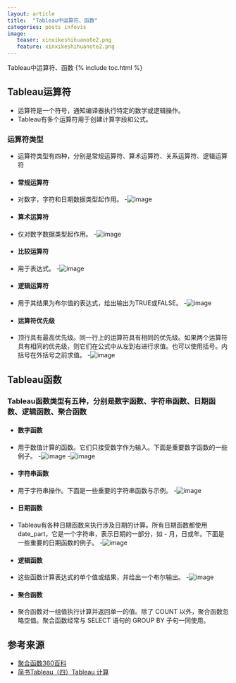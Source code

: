```yaml
---
layout: article
title:  "Tableau中运算符、函数"
categories: posts infovis
image:
   teaser: xinxikeshihuanote2.png
   feature: xinxikeshihuanote2.png
---
```

Tableau中运算符、函数
{% include toc.html %}


## Tableau运算符
 - 运算符是一个符号，通知编译器执行特定的数学或逻辑操作。
 - Tableau有多个运算符用于创建计算字段和公式。
 
 ### 运算符类型
 - 运算符类型有四种，分别是常规运算符、算术运算符、关系运算符、逻辑运算符
 * #### 常规运算符
 - 对数字，字符和日期数据类型起作用。
-![image](https://Wen-ha.github.io/images/tt1.png)

 * #### 算术运算符
 - 仅对数字数据类型起作用。
-![image](https://Wen-ha.github.io/images/tt2.png)

 * #### 比较运算符
 - 用于表达式。
-![image](https://Wen-ha.github.io/images/tt3.png)

 * #### 逻辑运算符
 - 用于其结果为布尔值的表达式，给出输出为TRUE或FALSE。
-![image](https://Wen-ha.github.io/images/tt4.png)

 * #### 运算符优先级
 - 顶行具有最高优先级。同一行上的运算符具有相同的优先级。如果两个运算符具有相同的优先级，则它们在公式中从左到右进行求值。也可以使用括号。内括号在外括号之前求值。
-![image](https://Wen-ha.github.io/images/tt0.png)

## Tableau函数
 ### Tableau函数类型有五种，分别是数字函数、字符串函数、日期函数、逻辑函数、聚合函数
  * #### 数字函数
 - 用于数值计算的函数。它们只接受数字作为输入。下面是重要数字函数的一些例子。
-![image](https://Wen-ha.github.io/images/tt5.png)
-![image](https://Wen-ha.github.io/images/tt6.png)

  * #### 字符串函数
 - 用于字符串操作。下面是一些重要的字符串函数与示例。
-![image](https://Wen-ha.github.io/images/tt7.png)

  * #### 日期函数
 - Tableau有各种日期函数来执行涉及日期的计算。所有日期函数都使用date_part，它是一个字符串，表示日期的一部分，如 - 月，日或年。下面是一些重要的日期函数的例子。
-![image](https://Wen-ha.github.io/images/tt8.png)

  * #### 逻辑函数
 - 这些函数计算表达式的单个值或结果，并给出一个布尔输出。
-![image](https://Wen-ha.github.io/images/Operator_or_function_diagram9.png)

  * #### 聚合函数
 - 聚合函数对一组值执行计算并返回单一的值。除了 COUNT 以外，聚合函数忽略空值。聚合函数经常与 SELECT 语句的 GROUP BY 子句一同使用。

## 参考来源
 * [聚合函数360百科](https://baike.so.com/doc/2130951-2254596.html)
 * [简书Tableau（四）Tableau 计算](https://www.jianshu.com/p/360cce74802f)


